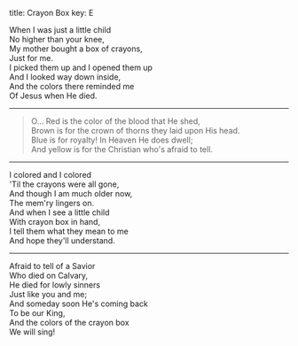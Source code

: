 title: Crayon Box
key: E

When I was just a little child  
No higher than your knee,  
My mother bought a box of crayons,  
Just for me.  
I picked them up and I opened them up  
And I looked way down inside,  
And the colors there reminded me  
Of Jesus when He died.  

---

> O… Red is the color of the blood that He shed,  
Brown is for the crown of thorns they laid upon His head.  
Blue is for royalty! In Heaven He does dwell;  
And yellow is for the Christian who's afraid to tell.  

---

I colored and I colored  
'Til the crayons were all gone,  
And though I am much older now,  
The mem'ry lingers on.  
And when I see a little child  
With crayon box in hand,  
I tell them what they mean to me  
And hope they'll understand.  

---

Afraid to tell of a Savior  
Who died on Calvary,  
He died for lowly sinners  
Just like you and me;  
And someday soon He's coming back  
To be our King,  
And the colors of the crayon box  
We will sing!  

